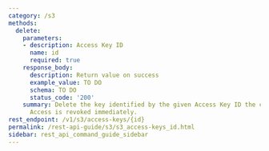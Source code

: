 ```yaml
---
category: /s3
methods:
  delete:
    parameters:
    - description: Access Key ID
      name: id
      required: true
    response_body:
      description: Return value on success
      example_value: TO DO
      schema: TO DO
      status_code: '200'
    summary: Delete the key identified by the given Access Key ID the current user.
      Access is revoked immediately.
rest_endpoint: /v1/s3/access-keys/{id}
permalink: /rest-api-guide/s3/s3_access-keys_id.html
sidebar: rest_api_command_guide_sidebar
---
```

